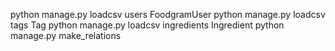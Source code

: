python manage.py loadcsv users FoodgramUser
python manage.py loadcsv tags Tag
python manage.py loadcsv ingredients Ingredient
python manage.py make_relations